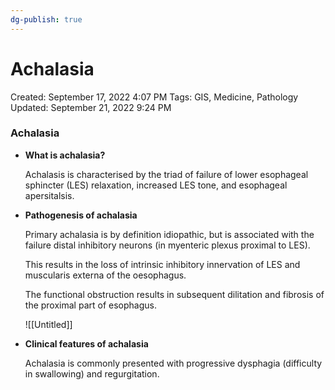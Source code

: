 ```yaml
---
dg-publish: true
---
```


# Achalasia

Created: September 17, 2022 4:07 PM
Tags: GIS, Medicine, Pathology
Updated: September 21, 2022 9:24 PM

### Achalasia

- **What is achalasia?**
    
    Achalasis is characterised by the triad of failure of lower esophageal sphincter (LES) relaxation, increased LES tone, and esophageal apersitalsis.
    
- **Pathogenesis of achalasia**
    
    Primary achalasia is by definition idiopathic, but is associated with the failure distal inhibitory neurons (in myenteric plexus proximal to LES).
    
    This results in the loss of intrinsic inhibitory innervation of LES and muscularis externa of the oesophagus.
    
    The functional obstruction results in subsequent dilitation and fibrosis of the proximal part of esophagus.
    
    ![[Untitled]]
    
- **Clinical features of achalasia**
    
    Achalasia is commonly presented with progressive dysphagia (difficulty in swallowing) and regurgitation.